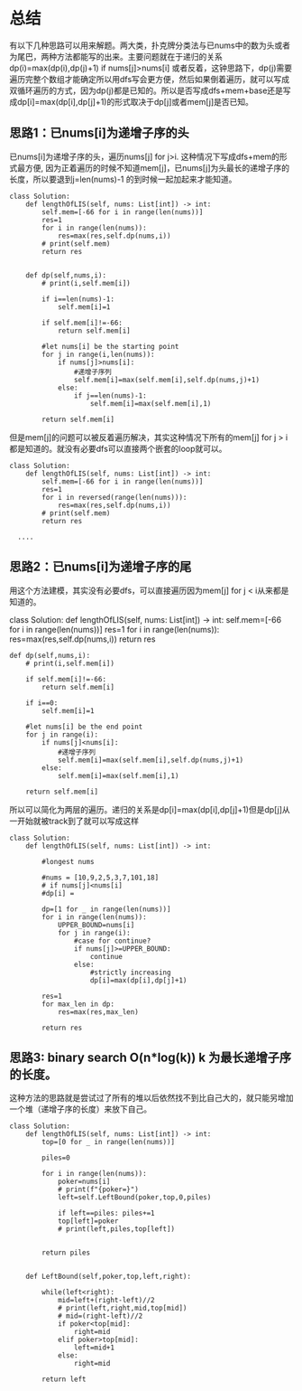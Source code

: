 # 总结

有以下几种思路可以用来解题。两大类，扑克牌分类法与已nums中的数为头或者为尾巴，两种方法都能写的出来。主要问题就在于递归的关系 dp(i)=max(dp(i),dp(j)+1) if nums[j]>nums[i] 或者反着，这钟思路下，dp(j)需要遍历完整个数组才能确定所以用dfs写会更方便，然后如果倒着遍历，就可以写成双循环遍历的方式，因为dp(j)都是已知的。所以是否写成dfs+mem+base还是写成dp[i]=max(dp[i],dp[j]+1)的形式取决于dp[j]或者mem[j]是否已知。




## 思路1：已nums[i]为递增子序的头

已nums[i]为递增子序的头，遍历nums[j] for j>i. 这种情况下写成dfs+mem的形式最方便, 因为正着遍历的时候不知道mem[j]，已nums[j]为头最长的递增子序的长度，所以要退到j=len(nums)-1 的到时候一起加起来才能知道。


```
class Solution:
    def lengthOfLIS(self, nums: List[int]) -> int:
        self.mem=[-66 for i in range(len(nums))]
        res=1
        for i in range(len(nums)):
            res=max(res,self.dp(nums,i))
        # print(self.mem)
        return res
        
    
    def dp(self,nums,i):
        # print(i,self.mem[i])

        if i==len(nums)-1:
            self.mem[i]=1
        
        if self.mem[i]!=-66:
            return self.mem[i]

        #let nums[i] be the starting point
        for j in range(i,len(nums)):
            if nums[j]>nums[i]:
                #递增子序列
                self.mem[i]=max(self.mem[i],self.dp(nums,j)+1)
            else:
                if j==len(nums)-1:
                    self.mem[i]=max(self.mem[i],1)
        
        return self.mem[i]
```

但是mem[j]的问题可以被反着遍历解决，其实这种情况下所有的mem[j] for j > i 都是知道的。就没有必要dfs可以直接两个嵌套的loop就可以。


```
class Solution:
    def lengthOfLIS(self, nums: List[int]) -> int:
        self.mem=[-66 for i in range(len(nums))]
        res=1
        for i in reversed(range(len(nums))):
            res=max(res,self.dp(nums,i))
        # print(self.mem)
        return res
  
  ....
```

## 思路2：已nums[i]为递增子序的尾

用这个方法建模，其实没有必要dfs，可以直接遍历因为mem[j] for j < i从来都是知道的。

class Solution:
    def lengthOfLIS(self, nums: List[int]) -> int:
        self.mem=[-66 for i in range(len(nums))]
        res=1
        for i in range(len(nums)):
            res=max(res,self.dp(nums,i))
        return res
        
    def dp(self,nums,i):
        # print(i,self.mem[i])
        
        if self.mem[i]!=-66:
            return self.mem[i]

        if i==0:
            self.mem[i]=1

        #let nums[i] be the end point
        for j in range(i):
            if nums[j]<nums[i]:
                #递增子序列
                self.mem[i]=max(self.mem[i],self.dp(nums,j)+1)
            else:
                self.mem[i]=max(self.mem[i],1)
        
        return self.mem[i]


所以可以简化为两层的遍历。递归的关系是dp[i]=max(dp[i],dp[j]+1)但是dp[j]从一开始就被track到了就可以写成这样

```
class Solution:
    def lengthOfLIS(self, nums: List[int]) -> int:

        #longest nums

        #nums = [10,9,2,5,3,7,101,18]
        # if nums[j]<nums[i]
        #dp[i] = 
    
        dp=[1 for _ in range(len(nums))]
        for i in range(len(nums)):
            UPPER_BOUND=nums[i]
            for j in range(i):
                #case for continue?
                if nums[j]>=UPPER_BOUND:
                    continue
                else:
                    #strictly increasing
                    dp[i]=max(dp[i],dp[j]+1)
        
        res=1
        for max_len in dp:
            res=max(res,max_len)
        
        return res

```

## 思路3: binary search O(n*log(k)) k 为最长递增子序的长度。

这种方法的思路就是尝试过了所有的堆以后依然找不到比自己大的，就只能另增加一个堆（递增子序的长度）来放下自己。



```
class Solution:
    def lengthOfLIS(self, nums: List[int]) -> int:
        top=[0 for _ in range(len(nums))]

        piles=0

        for i in range(len(nums)):
            poker=nums[i]
            # print(f"{poker=}")
            left=self.LeftBound(poker,top,0,piles)

            if left==piles: piles+=1
            top[left]=poker
            # print(left,piles,top[left])

        
        return piles
    

    def LeftBound(self,poker,top,left,right):
        
        while(left<right):
            mid=left+(right-left)//2
            # print(left,right,mid,top[mid])
            # mid=(right-left)//2
            if poker<top[mid]:
                right=mid
            elif poker>top[mid]:
                left=mid+1
            else:
                right=mid

        return left
```

